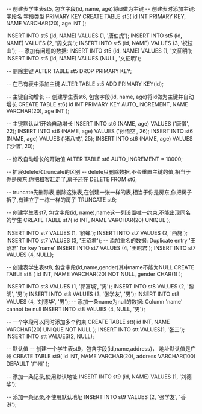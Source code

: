 -- 创建表学生表st5, 包含字段(id, name, age)将id做为主键
-- 创建表时添加主键: 字段名 字段类型 PRIMARY KEY
CREATE TABLE st5(
	id INT PRIMARY KEY,
	NAME VARCHAR(20),
	age INT
);


INSERT INTO st5 (id, NAME) VALUES (1, '唐伯虎');
INSERT INTO st5 (id, NAME) VALUES (2, '周文宾');
INSERT INTO st5 (id, NAME) VALUES (3, '祝枝山');
-- 添加有问题的数据: 
INSERT INTO st5 (id, NAME) VALUES (1, '文征明');
INSERT INTO st5 (id, NAME) VALUES (NULL, '文征明');


-- 删除主键
ALTER TABLE st5 DROP PRIMARY KEY;


-- 在已有表中添加主键
ALTER TABLE st5 ADD PRIMARY KEY(id);


-- 主键自动增长
-- 创建学生表st6, 包含字段(id, name, age)将id做为主键并自动增长
CREATE TABLE st6(
	id INT PRIMARY KEY AUTO_INCREMENT,
	NAME VARCHAR(20),
	age INT
);


-- 主键默认从1开始自动增长
INSERT INTO st6 (NAME, age) VALUES ('唐僧', 22);
INSERT INTO st6 (NAME, age) VALUES ('孙悟空', 26);
INSERT INTO st6 (NAME, age) VALUES ('猪八戒', 25);
INSERT INTO st6 (NAME, age) VALUES ('沙僧', 20);


-- 修改自动增长的开始值
ALTER TABLE st6 AUTO_INCREMENT = 10000;



-- 扩展delete和truncate的区别
-- delete只删除数据,不会重置主键的值,相当于你是房东,你把租客赶走了,房子还在
DELETE FROM st6;

-- truncate先删除表,删除这张表,在创建一张一样的表,相当于你是房东,你把房子拆了,有建立了一栋一样的房子
TRUNCATE st6;



-- 创建学生表st7, 包含字段(id, name),name这一列设置唯一约束,不能出现同名的学生
CREATE TABLE st7(
	id INT,
	NAME VARCHAR(20) UNIQUE
);


INSERT INTO st7 VALUES (1, '貂蝉');
INSERT INTO st7 VALUES (2, '西施');
INSERT INTO st7 VALUES (3, '王昭君');
-- 添加重名的数据: Duplicate entry '王昭君' for key 'name'
INSERT INTO st7 VALUES (4, '王昭君');
INSERT INTO st7 VALUES (4, NULL);


-- 创建表学生表st8, 包含字段(id,name,gender)其中name不能为NULL
CREATE TABLE st8 (
	id INT,
	NAME VARCHAR(20) NOT NULL,
	gender CHAR(1)
);

INSERT INTO st8 VALUES (1, '郭富城', '男');
INSERT INTO st8 VALUES (2, '黎明', '男');
INSERT INTO st8 VALUES (3, '张学友', '男');
INSERT INTO st8 VALUES (4, '刘德华', '男');
-- 添加一条name为null的数据: Column 'name' cannot be null
INSERT INTO st8 VALUES (4, NULL, '男');


-- 一个字段可以同时添加多个约束
CREATE TABLE stt(
	id INT,
	NAME VARCHAR(20) UNIQUE NOT NULL 
);
INSERT INTO stt VALUES(1, '张三');
INSERT INTO stt VALUES(2, NULL);

-- 默认值
-- 创建一个学生表st9，包含字段(id,name,address)， 地址默认值是广州
CREATE TABLE st9(
	id INT,
	NAME VARCHAR(20),
	address VARCHAR(100) DEFAULT '广州'
);


-- 添加一条记录,使用默认地址
INSERT INTO st9 (id, NAME) VALUES (1, '刘德华');


-- 添加一条记录,不使用默认地址
INSERT INTO st9 VALUES (2, '张学友', '香港');
